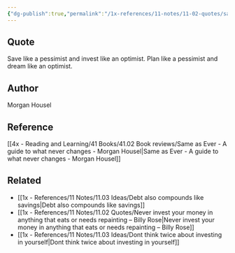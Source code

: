 ```yaml
---
{"dg-publish":true,"permalink":"/1x-references/11-notes/11-02-quotes/save-like-a-pessimist-and-invest-like-an-optimist-plan-like-a-pessimist-and-dream-like-an-optimist-morgan-housel/","title":"Save like a pessimist and invest like an optimist. Plan like a pessimist and dream like an optimist - Morgan Housel","created":"2025-07-06T17:32:15.471+03:00","updated":"2025-07-06T18:12:21.330+03:00"}
---
```



## Quote
Save like a pessimist and invest like an optimist.
Plan like a pessimist and dream like an optimist.

## Author
Morgan Housel

## Reference
[[4x - Reading and Learning/41 Books/41.02 Book reviews/Same as Ever - A guide to what never changes - Morgan Housel\|Same as Ever - A guide to what never changes - Morgan Housel]]

## Related
- [[1x - References/11 Notes/11.03 Ideas/Debt also compounds like savings\|Debt also compounds like savings]]
- [[1x - References/11 Notes/11.02 Quotes/Never invest your money in anything that eats or needs repainting – Billy Rose\|Never invest your money in anything that eats or needs repainting – Billy Rose]]
- [[1x - References/11 Notes/11.03 Ideas/Dont think twice about investing in yourself\|Dont think twice about investing in yourself]]